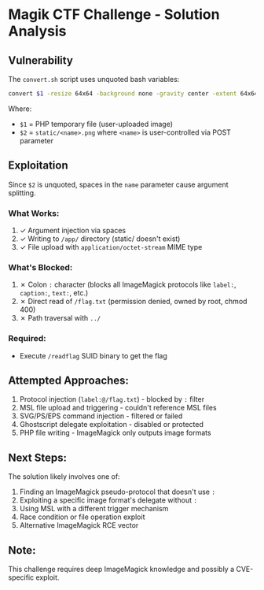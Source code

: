 # Magik CTF Challenge - Solution Analysis

## Vulnerability
The `convert.sh` script uses unquoted bash variables:
```bash
convert $1 -resize 64x64 -background none -gravity center -extent 64x64 $2
```

Where:
- `$1` = PHP temporary file (user-uploaded image)
- `$2` = `static/<name>.png` where `<name>` is user-controlled via POST parameter

## Exploitation
Since `$2` is unquoted, spaces in the `name` parameter cause argument splitting.

### What Works:
1. ✓ Argument injection via spaces
2. ✓ Writing to `/app/` directory (static/ doesn't exist)
3. ✓ File upload with `application/octet-stream` MIME type

### What's Blocked:
1. ✗ Colon `:` character (blocks all ImageMagick protocols like `label:`, `caption:`, `text:`, etc.)
2. ✗ Direct read of `/flag.txt` (permission denied, owned by root, chmod 400)
3. ✗ Path traversal with `../`

### Required:
- Execute `/readflag` SUID binary to get the flag

## Attempted Approaches:
1. Protocol injection (`label:@/flag.txt`) - blocked by `:` filter
2. MSL file upload and triggering - couldn't reference MSL files
3. SVG/PS/EPS command injection - filtered or failed
4. Ghostscript delegate exploitation - disabled or protected
5. PHP file writing - ImageMagick only outputs image formats

## Next Steps:
The solution likely involves one of:
1. Finding an ImageMagick pseudo-protocol that doesn't use `:`
2. Exploiting a specific image format's delegate without `:`
3. Using MSL with a different trigger mechanism
4. Race condition or file operation exploit
5. Alternative ImageMagick RCE vector

## Note:
This challenge requires deep ImageMagick knowledge and possibly a CVE-specific exploit.
